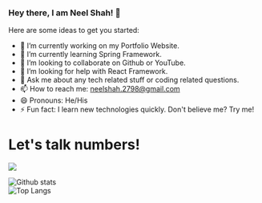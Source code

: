 ### Hey there, I am Neel Shah! 👋

<!--
**ineelshah/ineelshah** is a ✨ _special_ ✨ repository because its `README.md` (this file) appears on your GitHub profile.
-->

Here are some ideas to get you started:

- 🔭 I’m currently working on my Portfolio Website.
- 🌱 I’m currently learning Spring Framework.
- 👯 I’m looking to collaborate on Github or YouTube.
- 🤔 I’m looking for help with React Framework.
- 💬 Ask me about any tech related stuff or coding related questions.
- 📫 How to reach me: neelshah.2798@gmail.com
- 😄 Pronouns: He/His
- ⚡ Fun fact: I learn new technologies quickly. Don't believe me? Try me!

# Let's talk numbers!

![](https://komarev.com/ghpvc/?username=ineelshah&style=plastic)

![Github stats](https://github-readme-stats.vercel.app/api?username=ineelshah&show_icons=true&include_all_commits=true&count_private=true)
<br>
![Top Langs](https://github-readme-stats.vercel.app/api/top-langs/?username=ineelshah&layout=compact)


<!-- ![](https://github-readme-stats.vercel.app/api/pin/?username=ineelshah&repo=)] -->
